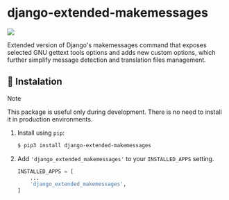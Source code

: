 
# django-extended-makemessages

<p float="left">
    <a href="https://pypi.org/project/django-extended-makemessages/">
        <img src="https://img.shields.io/pypi/v/django-extended-makemessages?color=0073b7"/>
    </a>
</p>

Extended version of Django's makemessages command that exposes selected GNU gettext tools options and adds new custom options, which further simplify message detection and translation files management.

## 🔌 Instalation

> [!NOTE]
> This package is useful only during development. There is no need to install it in production environments.

1. Install using ``pip``:

    ```bash
    $ pip3 install django-extended-makemessages
    ```


2. Add `'django_extended_makemessages'` to your `INSTALLED_APPS` setting.
    ```python
    INSTALLED_APPS = [
        ...
        'django_extended_makemessages',
    ]
    ```

